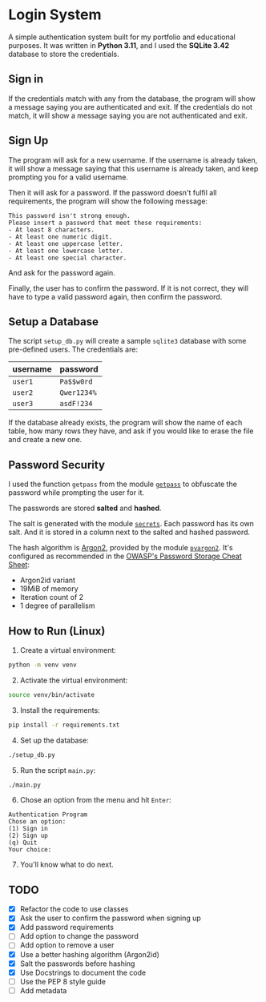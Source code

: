 # Login System

A simple authentication system built for my portfolio and educational purposes. It was written in **Python 3.11**, and I used the **SQLite 3.42** database to store the credentials.

## Sign in

If the credentials match with any from the database, the program will show a message saying you are authenticated and exit. If the credentials do not match, it will show a message saying you are not authenticated and exit.

## Sign Up

The program will ask for a new username. If the username is already taken, it will show a message saying that this username is already taken, and keep prompting you for a valid username.

Then it will ask for a password. If the password doesn't fulfil all requirements, the program will show the following message:

```
This password isn't strong enough.
Please insert a password that meet these requirements:
- At least 8 characters.
- At least one numeric digit.
- At least one uppercase letter.
- At least one lowercase letter.
- At least one special character.
```

And ask for the password again.

Finally, the user has to confirm the password. If it is not correct, they will have to type a valid password again, then confirm the password.

## Setup a Database

The script `setup_db.py` will create a sample `sqlite3` database with some pre-defined users. The credentials are:

| username | password  |
|----------|-----------|
|`user1`   |`Pa$$w0rd` |
|`user2`   |`Qwer1234%`|
|`user3`   |`asdF!234` |

If the database already exists, the program will show the name of each table, how many rows they have, and ask if you would like to erase the file and create a new one.

## Password Security

I used the function `getpass` from the module [`getpass`](https://docs.python.org/3/library/getpass.html#module-getpass) to obfuscate the password while prompting the user for it.

The passwords are stored **salted** and **hashed**.

The salt is generated with the module [`secrets`](https://docs.python.org/3/library/secrets.html#module-secrets). Each password has its own salt. And it is stored in a column next to the salted and hashed password.

The hash algorithm is [Argon2](https://en.wikipedia.org/wiki/Argon2), provided by the module [`pyargon2`](https://pypi.org/project/pyargon2/). It's configured as recommended in the [OWASP's Password Storage Cheat Sheet](https://cheatsheetseries.owasp.org/cheatsheets/Password_Storage_Cheat_Sheet.html):

- Argon2id variant
- 19MiB of memory
- Iteration count of 2
- 1 degree of parallelism

## How to Run (Linux)

1. Create a virtual environment:

```sh
python -m venv venv
```

2. Activate the virtual environment:

```sh
source venv/bin/activate
```

3. Install the requirements:

```sh
pip install -r requirements.txt
```

4. Set up the database:

```sh
./setup_db.py
```

5. Run the script `main.py`:

```sh
./main.py
```

6. Chose an option from the menu and hit `Enter`:

```
Authentication Program
Chose an option:
(1) Sign in
(2) Sign up
(q) Quit
Your choice:
```

7. You'll know what to do next.

## TODO

- [x] Refactor the code to use classes
- [x] Ask the user to confirm the password when signing up
- [x] Add password requirements
- [ ] Add option to change the password
- [ ] Add option to remove a user
- [x] Use a better hashing algorithm (Argon2id)
- [x] Salt the passwords before hashing
- [x] Use Docstrings to document the code
- [ ] Use the PEP 8 style guide
- [ ] Add metadata
